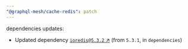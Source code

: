 ```yaml
---
"@graphql-mesh/cache-redis": patch
---
```

dependencies updates:
  - Updated dependency [`ioredis@5.3.2` ↗︎](https://www.npmjs.com/package/ioredis/v/5.3.2) (from `5.3.1`, in `dependencies`)
